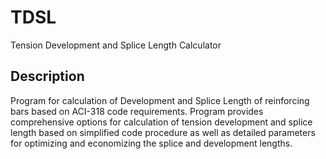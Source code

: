 # TDSL
Tension Development and Splice Length Calculator

## Description

Program for calculation of Development and Splice Length of reinforcing bars based on ACI-318 code requirements. Program provides comprehensive options for calculation of tension development and splice length based on simplified code procedure as well as detailed parameters for optimizing and economizing the splice and development lengths.
